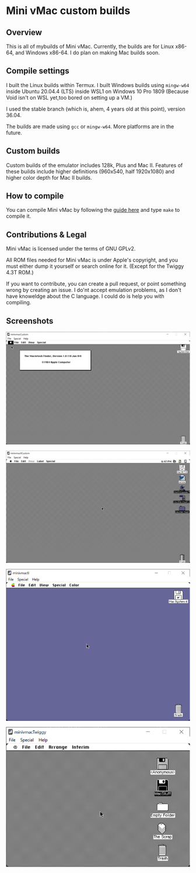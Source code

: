 # Mini vMac custom builds
## Overview
This is all of mybuilds of Mini vMac. Currently, the builds are for Linux x86-64, and Windows x86-64. I do plan on making Mac builds soon.

## Compile settings

I built the Linux builds within Termux. I built Windows builds using `mingw-w64` inside Ubuntu 20.04.4 (LTS) inside WSL1 on Windows 10 Pro 1809 (Because Void isn't on WSL yet,too bored on setting up a VM.)


I used the stable branch (which is, ahem, 4 years old at this point), version 36.04.


The builds are made using `gcc` or `mingw-w64`. More platforms are in the future.

## Custom builds

Custom builds of the emulator includes 128k, Plus and Mac II. Features of these builds include higher definitions (960x540, half 1920x1080) and higher color depth for Mac II builds.

## How to compile

You can compile Mini vMac by following the [guide here](https://www.gryphel.com/c/minivmac/build.html) and type `make` to compile it.

## Contributions & Legal

Mini vMac is licensed under the terms of GNU GPLv2.

All ROM files needed for Mini vMac is under Apple's copyright, and you must either dump it yourself or search online for it. (Except for the Twiggy 4.3T ROM.)

If you want to contribute, you can create a pull request, or point something wrong by creating an issue. I do'nt accept emulation problems, as I don't have knoweldge about the C language. I could do is help you with compiling.

## Screenshots

![Mini vMac with half 1080p](Custom.png "Mini vMac with half 1080p")

![Mini vMac (Mac II) with half 1080p](maciihd.png "Mini vMac (Mac II) with half 1080p")

![Mini vMac (Mac II) with System 6](macii.png "Mini vMac (Mac II)")

![Twiggy Mini vMac with an early version of Mac Paint](twiggy.png "Twiggy Mini vMac")
